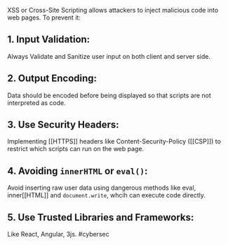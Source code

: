 XSS or Cross-Site Scripting allows attackers to inject malicious code into web pages.  To prevent it:

## 1. Input Validation:
Always Validate and Sanitize user input on both client and server side.

## 2. Output Encoding:
Data should be encoded before being displayed so that scripts are not interpreted as code.

## 3. Use Security Headers:
Implementing [[HTTPS]] headers like Content-Security-Policy ([[CSP]]) to restrict which scripts can run on the web page.

## 4. Avoiding `innerHTML` or `eval()`:
Avoid inserting raw user data using dangerous methods like eval, inner[[HTML]] and `document.write`, whcih can execute code directly.

## 5. Use Trusted Libraries and Frameworks:
Like React, Angular, 3js.
#cybersec 
